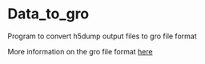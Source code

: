 # Data_to_gro
Program to convert h5dump output files to gro file format

More information on the gro file format [here](https://manual.gromacs.org/archive/5.0.3/online/gro.html)
